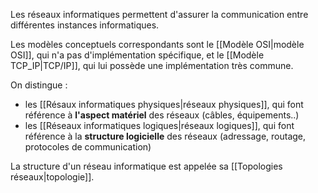 
Les réseaux informatiques permettent d'assurer la communication entre différentes instances informatiques.

Les modèles conceptuels correspondants sont le [[Modèle OSI|modèle OSI]], qui n'a pas d'implémentation spécifique, et le [[Modèle TCP_IP|TCP/IP]], qui lui possède une implémentation très commune.

On distingue :
- les [[Résaux informatiques physiques|réseaux physiques]], qui font référence à **l'aspect matériel** des réseaux (câbles, équipements..) 
- les [[Réseaux informatiques logiques|réseaux logiques]], qui font référence à la **structure logicielle** des réseaux (adressage, routage, protocoles de communication)

La structure d'un réseau informatique est appelée sa [[Topologies réseaux|topologie]].
